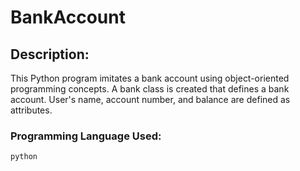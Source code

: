 # BankAccount

## Description:

This Python program imitates a bank account using object-oriented programming concepts.  A bank class is created that defines a bank account.  User's name, account number, and balance
are defined as attributes. 

### Programming Language Used:

`python`


